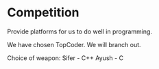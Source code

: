 # Competition

Provide platforms for us to do well in programming.

We have chosen TopCoder. We will branch out.

Choice of weapon:
Sifer - C++
Ayush - C
